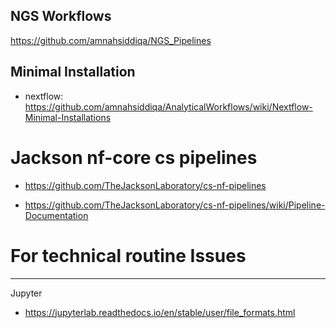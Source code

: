 ## NGS Workflows

https://github.com/amnahsiddiqa/NGS_Pipelines



## Minimal Installation
- nextflow: https://github.com/amnahsiddiqa/AnalyticalWorkflows/wiki/Nextflow-Minimal-Installations

# Jackson nf-core cs pipelines 
- https://github.com/TheJacksonLaboratory/cs-nf-pipelines


- https://github.com/TheJacksonLaboratory/cs-nf-pipelines/wiki/Pipeline-Documentation

# For technical routine Issues 



----

Jupyter

- https://jupyterlab.readthedocs.io/en/stable/user/file_formats.html
